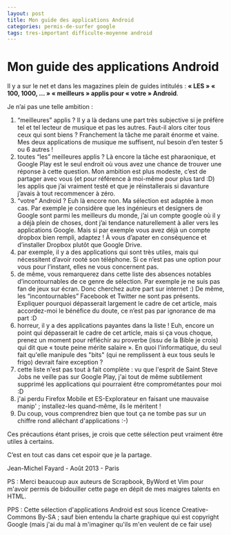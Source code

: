 ```yaml
---
layout: post
title: Mon guide des applications Android
categories: permis-de-surfer google
tags: tres-important difficulte-moyenne android
---
```


# Mon guide des applications Android 

Il y a sur le net et dans les magazines plein de guides intitulés : **« LES » « 100, 1000, ... » « meilleurs » applis pour « votre » Android**.

Je n’ai pas une telle ambition :

1. “meilleures” applis ? Il y a là dedans une part très subjective si je préfère tel et tel lecteur de musique et pas les autres. Faut-il alors citer tous ceux qui sont biens ? Franchement la tâche me parait énorme et vaine. Mes deux applications de musique me suffisent, nul besoin d’en tester 5 ou 6 autres !
2. toutes “les” meilleures applis ? Là encore la tâche est pharaonique, et Google Play est le seul endroit où vous avez une chance de trouver une réponse à cette question. Mon ambition est plus modeste, c’est de partager avec vous (et pour référence à moi-même pour plus tard :D) les applis que j’ai vraiment testé et que je réinstallerais si davanture j’avais à tout recommencer à zéro.
3. “votre” Android ? Euh là encore non. Ma sélection est adaptée à mon cas. Par exemple je considère que les ingénieurs et designers de Google sont parmi les meilleurs du monde, j’ai un compte google où il y a déjà plein de choses, dont j’ai tendance naturellement à aller vers les applications Google. Mais si par exemple vous avez déjà un compte dropbox bien rempli, adaptez ! À vous d’apater en conséquence et d’installer Dropbox plutôt que Google Drive.
4. par exemple, il y a des applications qui sont très utiles, mais qui nécessitent d’avoir rooté son téléphone. Si ce n’est pas une option pour vous pour l’instant, elles ne vous concernent pas.
5. de même, vous remarquerez dans cette liste des absences notables d’incontournables de ce genre de sélection. Par exemple je ne suis pas fan de jeux sur écran. Donc cherchez autre part sur internet :) De même, les “incontournables” Facebook et Twitter ne sont pas présents. Expliquer pourquoi dépasserait largement le cadre de cet article, mais accordez-moi le bénéfice du doute, ce n’est pas par ignorance de ma part :D
6. horreur, il y a des applications payantes dans la liste ! Euh, encore un point qui dépasserait le cadre de cet article, mais si ça vous choque, prenez un moment pour réfléchir au proverbe (issu de la Bible je crois) qui dit que « toute peine mérite salaire ». En quoi l'informatique, du seul fait qu'elle manipule des "bits" (qui ne remplissent à eux tous seuls le frigo) devrait faire exception ?
7. cette liste n'est pas tout à fait complète : vu que l'esprit de Saint Steve Jobs ne veille pas sur Google Play, j'ai tout de même subtilement supprimé les applications qui pourraient être comprométantes pour moi :D
8. j'ai perdu Firefox Mobile et ES-Explorateur en faisant une mauvaise manip' ; installez-les quand-même, ils le méritent !
9. Du coup, vous comprendrez bien que tout ça ne tombe pas sur un chiffre rond alléchant d'applications :-)

Ces précautions étant prises, je crois que cette sélection peut vraiment être utiles à certains.

C’est en tout cas dans cet espoir que je la partage.

Jean-Michel Fayard - Août 2013 - Paris

PS : Merci beaucoup aux auteurs de Scrapbook, ByWord et Vim pour m'avoir permis de bidouiller cette page en dépit de mes maigres talents en HTML.

PPS : Cette sélection d'applications Android est sous licence Creative-Commons By-SA ; sauf bien entendu la charte graphique qui est copyright Google (mais j'ai du mal à m'imaginer qu'ils m'en veulent de ce fair use)